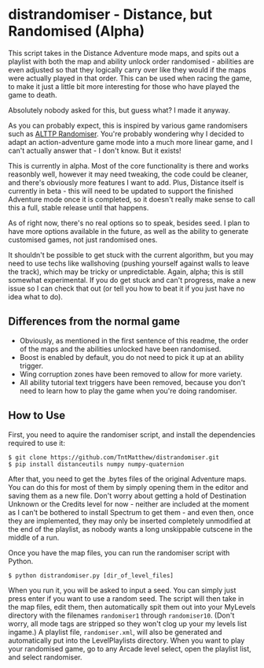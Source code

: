 # distrandomiser - Distance, but Randomised (Alpha)
This script takes in the Distance Adventure mode maps, and spits out
a playlist with both the map and ability unlock order randomised -
abilities are even adjusted so that they logically carry over like they
would if the maps were actually played in that order. This can be used
when racing the game, to make it just a little bit more interesting for
those who have played the game to death.

Absolutely nobody asked for this, but guess what? I made it anyway.

As you can probably expect, this is inspired by various game randomisers
such as [ALTTP Randomiser](http://vt.alttp.run). You're probably wondering
why I decided to adapt an action-adventure game mode into a much more
linear game, and I can't actually answer that - I don't know. But it
exists!

This is currently in alpha. Most of the core functionality is there
and works reasonbly well, however it may need tweaking, the code could
be cleaner, and there's obviously more features I want to add. Plus,
Distance itself is currently in beta - this will need to be updated to
support the finished Adventure mode once it is completed, so it doesn't
really make sense to call this a full, stable release until that happens.

As of right now, there's no real options so to speak, besides seed.
I plan to have more options available in the future, as well as the
ability to generate customised games, not just randomised ones.

It shouldn't be possible to get stuck with the current algorithm, but
you may need to use techs like wallshoving (pushing yourself against
walls to leave the track), which may be tricky or unpredictable. Again,
alpha; this is still somewhat experimental. If you do get stuck and
can't progress, make a new issue so I can check that out (or tell you
how to beat it if you just have no idea what to do).

## Differences from the normal game
- Obviously, as mentioned in the first sentence of this readme, the order
  of the maps and the abilities unlocked have been randomised.
- Boost is enabled by default, you do not need to pick it up at an
  ability trigger.
- Wing corruption zones have been removed to allow for more variety.
- All ability tutorial text triggers have been removed, because you
  don't need to learn how to play the game when you're doing randomiser.

## How to Use
First, you need to aquire the randomiser script, and install the
dependencies required to use it:

    $ git clone https://github.com/TntMatthew/distrandomiser.git
    $ pip install distanceutils numpy numpy-quaternion
    
After that, you need to get the .bytes files of the original Adventure
maps. You can do this for most of them by simply opening them in the
editor and saving them as a new file. Don't worry about getting a hold
of Destination Unknown or the Credits level for now - neither are
included at the moment as I can't be bothered to install Spectrum
to get them - and even then, once they are implemented, they may only be
inserted completely unmodified at the end of the playlist, as nobody wants
a long unskippable cutscene in the middle of a run.

Once you have the map files, you can run the randomiser script
with Python.

    $ python distrandomiser.py [dir_of_level_files]

When you run it, you will be asked to input a seed. You can simply just
press enter if you want to use a random seed. The script will then
take in the map files, edit them, then automatically spit them out
into your MyLevels directory with the filenames `randomiser1` through
`randomiser10`. (Don't worry, all mode tags are stripped so they won't
clog up your my levels list ingame.) A playlist file, `randomiser.xml`,
will also be generated and automatically put into the LevelPlaylists
directory. When you want to play your randomised game, go to any Arcade
level select, open the playlist list, and select randomiser.
